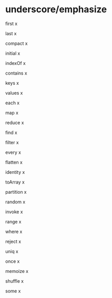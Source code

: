 # underscore/emphasize

first x 

last x

compact x

initial x

indexOf x

contains x

keys x

values x

each x

map x

reduce x

find x

filter x

every x

flatten x

identity x

toArray x

partition x

random x

invoke x

range x

where x

reject x

uniq x

once x

memoize x

shuffle x

some x